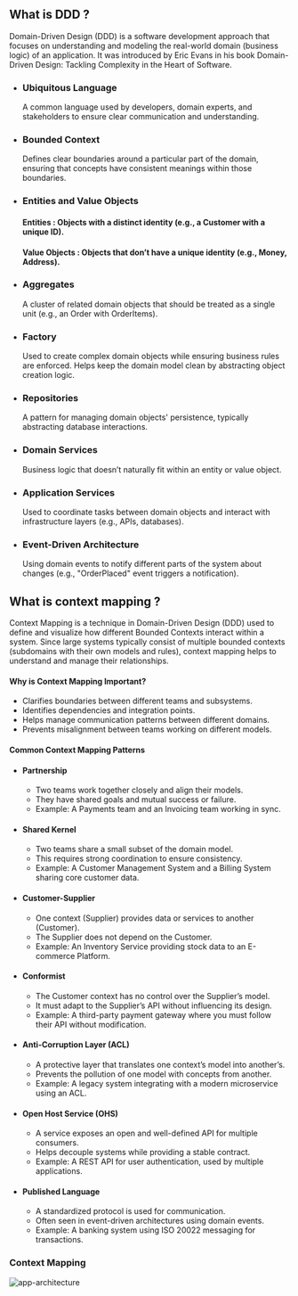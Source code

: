 ## What is DDD ?
Domain-Driven Design (DDD) is a software development approach that focuses on understanding and modeling the real-world domain (business logic) of an application. It was introduced by Eric Evans in his book Domain-Driven Design: Tackling Complexity in the Heart of Software.

- ### Ubiquitous Language

  A common language used by developers, domain experts, and stakeholders to ensure clear communication and understanding.

- ### Bounded Context

  Defines clear boundaries around a particular part of the domain, ensuring that concepts have consistent meanings within those boundaries.

- ### Entities and Value Objects

  #### Entities : Objects with a distinct identity (e.g., a Customer with a unique ID).
  #### Value Objects : Objects that don’t have a unique identity (e.g., Money, Address).

- ### Aggregates

  A cluster of related domain objects that should be treated as a single unit (e.g., an Order with OrderItems).

- ### Factory

  Used to create complex domain objects while ensuring business rules are enforced.
Helps keep the domain model clean by abstracting object creation logic.

- ### Repositories

  A pattern for managing domain objects' persistence, typically abstracting database interactions.

- ### Domain Services

  Business logic that doesn’t naturally fit within an entity or value object.

- ### Application Services

  Used to coordinate tasks between domain objects and interact with infrastructure layers (e.g., APIs, databases).

- ### Event-Driven Architecture

  Using domain events to notify different parts of the system about changes (e.g., "OrderPlaced" event triggers a notification).

## What is context mapping ?

Context Mapping is a technique in Domain-Driven Design (DDD) used to define and visualize how different Bounded Contexts interact within a system. Since large systems typically consist of multiple bounded contexts (subdomains with their own models and rules), context mapping helps to understand and manage their relationships.

#### Why is Context Mapping Important?

- Clarifies boundaries between different teams and subsystems.
- Identifies dependencies and integration points.
- Helps manage communication patterns between different domains.
- Prevents misalignment between teams working on different models.

#### Common Context Mapping Patterns

- #### Partnership
  - Two teams work together closely and align their models.
  - They have shared goals and mutual success or failure.
  - Example: A Payments team and an Invoicing team working in sync.

- #### Shared Kernel
  - Two teams share a small subset of the domain model.
  - This requires strong coordination to ensure consistency.
  - Example: A Customer Management System and a Billing System sharing core customer data.

- #### Customer-Supplier
  - One context (Supplier) provides data or services to another (Customer).
  - The Supplier does not depend on the Customer.
  - Example: An Inventory Service providing stock data to an E-commerce Platform.

- #### Conformist
  - The Customer context has no control over the Supplier’s model.
  - It must adapt to the Supplier’s API without influencing its design.
  - Example: A third-party payment gateway where you must follow their API without modification.
    
- #### Anti-Corruption Layer (ACL)
  - A protective layer that translates one context’s model into another’s.
  - Prevents the pollution of one model with concepts from another.
  - Example: A legacy system integrating with a modern microservice using an ACL.

- #### Open Host Service (OHS)
  - A service exposes an open and well-defined API for multiple consumers.
  - Helps decouple systems while providing a stable contract.
  - Example: A REST API for user authentication, used by multiple applications.

- #### Published Language
  - A standardized protocol is used for communication.
  - Often seen in event-driven architectures using domain events.
  - Example: A banking system using ISO 20022 messaging for transactions.

### Context Mapping

![app-architecture](https://github.com/user-attachments/assets/2ed3253b-4483-467f-a6d7-e4361c8f9fb2)



